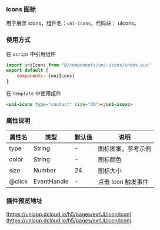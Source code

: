 ### Icons 图标

用于展示 icons，组件名：``uni-icons``，代码块： uIcons。

### 使用方式

在 ``script`` 中引用组件 

```javascript
import uniIcons from "@/components/uni-icons/index.vue"
export default {
    components: {uniIcons}
}
```

在 ``template`` 中使用组件

```html
<uni-icons type="contact" size="30"></uni-icons>
```

### 属性说明

|属性名	|类型		|默认值	|说明				|
|---	|----		|---	|---				|
|type	|String		|-		|图标图案，参考示例	|
|color	|String		|-		|图标颜色			|
|size	|Number		|24		|图标大小			|
|@click	|EventHandle|-		|点击 Icon 触发事件	|


### 插件预览地址

[https://uniapp.dcloud.io/h5/pages/extUI/icon/icon](https://uniapp.dcloud.io/h5/pages/extUI/icon/icon)